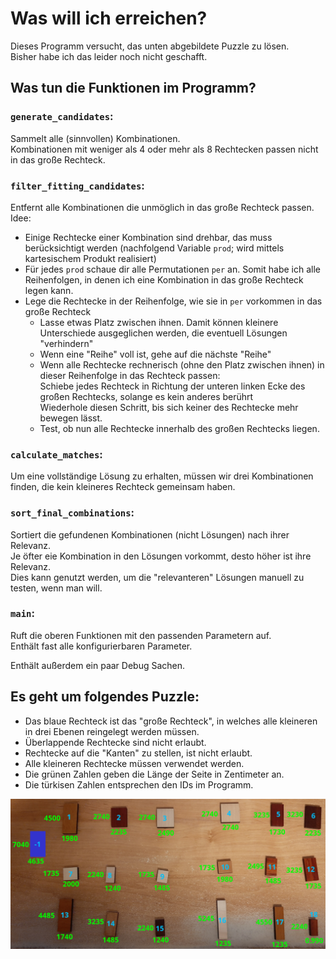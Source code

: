 # Was will ich erreichen?
Dieses Programm versucht, das unten abgebildete Puzzle zu lösen.  
Bisher habe ich das leider noch nicht geschafft.

## Was tun die Funktionen im Programm?

### `generate_candidates`:
Sammelt alle (sinnvollen) Kombinationen.  
Kombinationen mit weniger als 4 oder mehr als 8 Rechtecken passen nicht in das große Rechteck.

### `filter_fitting_candidates`:
Entfernt alle Kombinationen die unmöglich in das große Rechteck passen.  
Idee: 
- Einige Rechtecke einer Kombination sind drehbar, das muss berücksichtigt werden (nachfolgend Variable `prod`; wird mittels kartesischem Produkt realisiert)
- Für jedes `prod` schaue dir alle Permutationen `per` an. Somit habe ich alle Reihenfolgen, in denen ich eine Kombination in das große Rechteck legen kann.
- Lege die Rechtecke in der Reihenfolge, wie sie in `per` vorkommen in das große Rechteck
  - Lasse etwas Platz zwischen ihnen. Damit können kleinere Unterschiede ausgeglichen werden, die eventuell Lösungen "verhindern"
  - Wenn eine "Reihe" voll ist, gehe auf die nächste "Reihe"
  - Wenn alle Rechtecke rechnerisch (ohne den Platz zwischen ihnen) in dieser Reihenfolge in das Rechteck passen:  
    Schiebe jedes Rechteck in Richtung der unteren linken Ecke des großen Rechtecks, solange es kein anderes berührt  
    Wiederhole diesen Schritt, bis sich keiner des Rechtecke mehr bewegen lässt.
  - Test, ob nun alle Rechtecke innerhalb des großen Rechtecks liegen.

### `calculate_matches`:
Um eine vollständige Lösung zu erhalten, müssen wir drei Kombinationen finden, die kein kleineres Rechteck gemeinsam haben.

### `sort_final_combinations`:
Sortiert die gefundenen Kombinationen (nicht Lösungen) nach ihrer Relevanz.  
Je öfter eie Kombination in den Lösungen vorkommt, desto höher ist ihre Relevanz.  
Dies kann genutzt werden, um die "relevanteren" Lösungen manuell zu testen, wenn man will.

### `main`:
Ruft die oberen Funktionen mit den passenden Parametern auf.  
Enthält fast alle konfigurierbaren Parameter.  

Enthält außerdem ein paar Debug Sachen.


## Es geht um folgendes Puzzle:
- Das blaue Rechteck ist das "große Rechteck", in welches alle kleineren in drei Ebenen reingelegt werden müssen.  
- Überlappende Rechtecke sind nicht erlaubt.
- Rechtecke auf die "Kanten" zu stellen, ist nicht erlaubt.
- Alle kleineren Rechtecke müssen verwendet werden.
- Die grünen Zahlen geben die Länge der Seite in Zentimeter an.
- Die türkisen Zahlen entsprechen den IDs im Programm.

![img.png](img.png)
